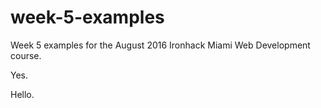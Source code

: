 # week-5-examples
Week 5 examples for the August 2016 Ironhack Miami Web Development course.

Yes.

Hello.
